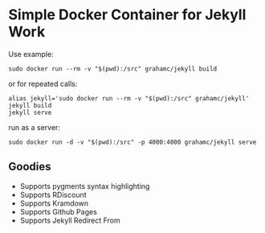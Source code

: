 # Simple Docker Container for Jekyll Work

Use example:

```
sudo docker run --rm -v "$(pwd):/src" grahamc/jekyll build
```

or for repeated calls:

```
alias jekyll='sudo docker run --rm -v "$(pwd):/src" grahamc/jekyll'
jekyll build
jekyll serve
```

run as a server:
```
sudo docker run -d -v "$(pwd):/src" -p 4000:4000 grahamc/jekyll serve
```

## Goodies
 - Supports pygments syntax highlighting
 - Supports RDiscount
 - Supports Kramdown
 - Supports Github Pages
 - Supports Jekyll Redirect From
